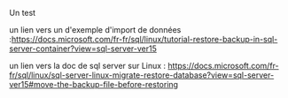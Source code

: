 Un test

un lien vers un d'exemple d'import de données :https://docs.microsoft.com/fr-fr/sql/linux/tutorial-restore-backup-in-sql-server-container?view=sql-server-ver15

un lien vers la doc de sql server sur Linux : https://docs.microsoft.com/fr-fr/sql/linux/sql-server-linux-migrate-restore-database?view=sql-server-ver15#move-the-backup-file-before-restoring